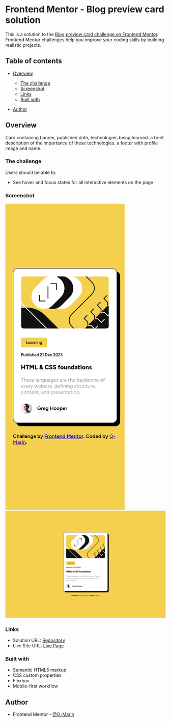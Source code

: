 # Frontend Mentor - Blog preview card solution

This is a solution to the [Blog preview card challenge on Frontend Mentor](https://www.frontendmentor.io/challenges/blog-preview-card-ckPaj01IcS). Frontend Mentor challenges help you improve your coding skills by building realistic projects. 

## Table of contents

- [Overview](#overview)
  - [The challenge](#the-challenge)
  - [Screenshot](#screenshot)
  - [Links](#links)
  - [Built with](#built-with)

- [Author](#author)


## Overview

Card containing banner, published date, technologies being learned. a brief description of the importance of these technologies. a footer with profile image and name.

### The challenge

Users should be able to:

- See hover and focus states for all interactive elements on the page

### Screenshot

![Mobile](./mobile.png)
![Desktop](./desktop.png)



### Links

- Solution URL: [Repository](https://github.com/O-Marin/blog-preview)
- Live Site URL: [Live Page](https://o-marin.github.io/blog-preview/)



### Built with

- Semantic HTML5 markup
- CSS custom properties
- Flexbox
- Mobile-first workflow



## Author

- Frontend Mentor - [@O-Marin](https://www.frontendmentor.io/profile/O-Marin)


